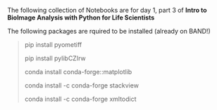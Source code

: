The following collection of Notebooks are for day 1, part 3 of **Intro to BioImage Analysis with Python for Life Scientists**



The following packages are rquired to be installed (already on BAND!)

> pip install pyometiff
> 
> pip install pylibCZIrw
> 
> conda install conda-forge::matplotlib
> 
> conda install -c conda-forge stackview
> 
> conda install -c conda-forge xmltodict

